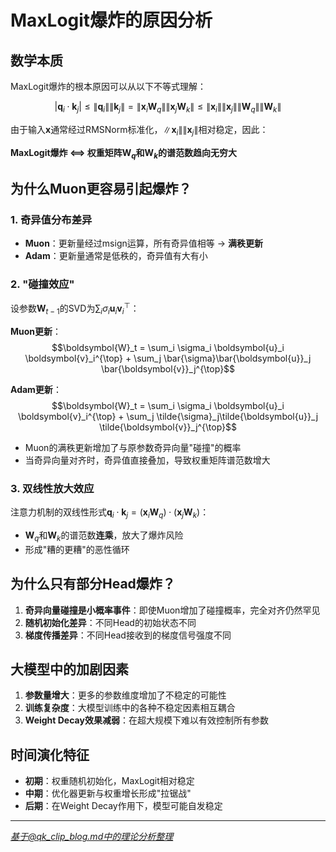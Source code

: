 # MaxLogit爆炸的原因分析

## 数学本质

MaxLogit爆炸的根本原因可以从以下不等式理解：

$$|\boldsymbol{q}_i\cdot \boldsymbol{k}_j| \leq \|\boldsymbol{q}_i\| \|\boldsymbol{k}_j\| = \|\boldsymbol{x}_i\boldsymbol{W}_q\| \|\boldsymbol{x}_j\boldsymbol{W}_k\| \leq \|\boldsymbol{x}_i\| \|\boldsymbol{x}_j\| \|\boldsymbol{W}_q\| \|\boldsymbol{W}_k\|$$

由于输入$\boldsymbol{x}$通常经过RMSNorm标准化，$\|\boldsymbol{x}_i\| \|\boldsymbol{x}_j\|$相对稳定，因此：

**MaxLogit爆炸 ⟺ 权重矩阵$\boldsymbol{W}_q$和$\boldsymbol{W}_k$的谱范数趋向无穷大**

## 为什么Muon更容易引起爆炸？

### 1. 奇异值分布差异
- **Muon**：更新量经过$\text{msign}$运算，所有奇异值相等 → **满秩更新**
- **Adam**：更新量通常是低秩的，奇异值有大有小

### 2. "碰撞效应"
设参数$\boldsymbol{W}_{t-1}$的SVD为$\sum_i \sigma_i \boldsymbol{u}_i \boldsymbol{v}_i^{\top}$：

**Muon更新**：
$$\boldsymbol{W}_t = \sum_i \sigma_i \boldsymbol{u}_i \boldsymbol{v}_i^{\top} + \sum_j \bar{\sigma}\bar{\boldsymbol{u}}_j \bar{\boldsymbol{v}}_j^{\top}$$

**Adam更新**：
$$\boldsymbol{W}_t = \sum_i \sigma_i \boldsymbol{u}_i \boldsymbol{v}_i^{\top} + \sum_j \tilde{\sigma}_j\tilde{\boldsymbol{u}}_j \tilde{\boldsymbol{v}}_j^{\top}$$

- Muon的满秩更新增加了与原参数奇异向量"碰撞"的概率
- 当奇异向量对齐时，奇异值直接叠加，导致权重矩阵谱范数增大

### 3. 双线性放大效应
注意力机制的双线性形式$\boldsymbol{q}_i\cdot \boldsymbol{k}_j = (\boldsymbol{x}_i \boldsymbol{W}_q)\cdot(\boldsymbol{x}_j \boldsymbol{W}_k)$：
- $\boldsymbol{W}_q$和$\boldsymbol{W}_k$的谱范数**连乘**，放大了爆炸风险
- 形成"糟的更糟"的恶性循环

## 为什么只有部分Head爆炸？

1. **奇异向量碰撞是小概率事件**：即使Muon增加了碰撞概率，完全对齐仍然罕见
2. **随机初始化差异**：不同Head的初始状态不同
3. **梯度传播差异**：不同Head接收到的梯度信号强度不同

## 大模型中的加剧因素

1. **参数量增大**：更多的参数维度增加了不稳定的可能性
2. **训练复杂度**：大模型训练中的各种不稳定因素相互耦合
3. **Weight Decay效果减弱**：在超大规模下难以有效控制所有参数

## 时间演化特征

- **初期**：权重随机初始化，MaxLogit相对稳定
- **中期**：优化器更新与权重增长形成"拉锯战"
- **后期**：在Weight Decay作用下，模型可能自发稳定

---
*基于@qk_clip_blog.md中的理论分析整理*